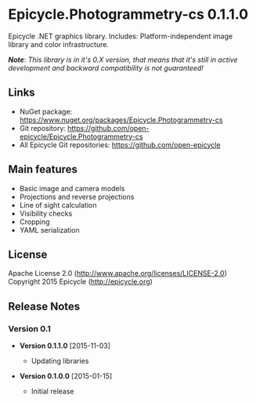 # Epicycle.Photogrammetry-cs 0.1.1.0
Epicycle .NET graphics library. Includes: Platform-independent image library and color infrastructure.

***Note***: *This library is in it's 0.X version, that means that it's still in active development and backward compatibility is not guaranteed!*

## Links
* NuGet package: https://www.nuget.org/packages/Epicycle.Photogrammetry-cs
* Git repository: https://github.com/open-epicycle/Epicycle.Photogrammetry-cs
* All Epicycle Git repositories: https://github.com/open-epicycle

## Main features
* Basic image and camera models
* Projections and reverse projections
* Line of sight calculation
* Visibility checks
* Cropping
* YAML serialization

## License
Apache License 2.0 (http://www.apache.org/licenses/LICENSE-2.0)
Copyright 2015 Epicycle (http://epicycle.org)

## Release Notes
### Version 0.1 

* **Version 0.1.1.0** [2015-11-03]
  * Updating libraries

* **Version 0.1.0.0** [2015-01-15]
  * Initial release
